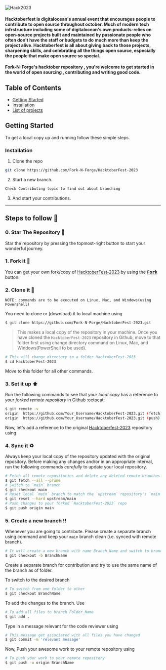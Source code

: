 ![Hack2023](https://github.com/Fork-N-Forge/HacktoberFest-2023/assets/92796050/f96a74f7-f772-4844-97e0-59cf22e18899)


<h4>Hacktoberfest is digitalocean's annual event that encourages people to contribute to open source throughout october. Much of modern tech infrstructure including some of digitalocean's own products-relies on open-source projects built and maintained by passionate people who often don't have the staff or budgets to do much more than keep the project alive. Hacktoberfest is all about giving back to those projects, sharpening skills, and celebrating all the things open source, especially the people that make open source so special.<h4>

<!-- TABLE OF CONTENTS -->

Fork-N-Forge's hacktober repository , you're welcome to get started in the world of open sourcing , contributing and writing good code.
## Table of Contents

* [Getting Started](#getting-started)
* [Installation](#installation)
* [List of projects](#table)


<!-- GETTING STARTED -->
## Getting Started

To get a local copy up and running follow these simple steps.


### Installation

1. Clone the repo
```sh
git clone https://github.com/Fork-N-Forge/HacktoberFest-2023
```
2. Start a new branch.
```sh
Check Contributing topic to find out about branching
```

3. And start your contributions.

----------

## Steps to follow :scroll:

### 0. Star The Repository :star2:

Star the repository by pressing the topmost-right button to start your wonderful journey.

### 1. Fork it :fork_and_knife:

You can get your own fork/copy of [HacktoberFest-2023](https://github.com/Fork-N-Forge/HacktoberFest-2023) by using the <a href="https://github.com/Fork-N-Forge/HacktoberFest-2023/fork"><kbd><b>Fork</b></kbd></a> button.


### 2. Clone it :busts_in_silhouette:

`NOTE: commands are to be executed on Linux, Mac, and Windows(using Powershell)`

You need to clone or (download) it to local machine using

```sh
$ git clone https://github.com/Fork-N-Forge/HacktoberFest-2023.git
```

> This makes a local copy of the repository in your machine.
Once you have cloned the `HacktoberFest-2023` repository in Github, move to that folder first using change directory command on Linux, Mac, and Windows(PowerShell to be used).

```sh
# This will change directory to a folder HacktoberFest-2023
$ cd HacktoberFest-2023
```

Move to this folder for all other commands.

### 3. Set it up :arrow_up:

Run the following commands to see that *your local copy* has a reference to *your forked remote repository* in Github :octocat:

```sh
$ git remote -v
origin  https://github.com/Your_Username/HacktoberFest-2023.git (fetch)
origin  https://github.com/Your_Username/HacktoberFest-2023.git (push)
```

Now, let's add a reference to the original [Hacktoberfest-2023](https://github.com/Fork-N-Forge/HacktoberFest-2023) repository using


### 4. Sync it :recycle:

Always keep your local copy of the repository updated with the original repository.
Before making any changes and/or in an appropriate interval, run the following commands *carefully* to update your local repository.

```sh
# Fetch all remote repositories and delete any deleted remote branches
$ git fetch --all --prune
# Switch to `main` branch
$ git checkout main
# Reset local `main` branch to match the `upstream` repository's `main` branch
$ git reset --hard upstream/main
# Push changes to your forked `HacktoberFest-2023` repo
$ git push origin main
```


### 5. Create a new branch :bangbang:

Whenever you are going to contribute. Please create a separate branch using command and keep your `main` branch clean (i.e. synced with remote branch).

```sh
# It will create a new branch with name Branch_Name and switch to branch Folder_Name
$ git checkout -b BranchName
```

Create a separate branch for contribution and try to use the same name of the branch as of folder.

To switch to the desired branch

```sh
# To switch from one folder to other
$ git checkout BranchName
```

To add the changes to the branch. Use

```sh
# To add all files to branch Folder_Name
$ git add .
```

Type in a message relevant for the code reviewer using

```sh
# This message get associated with all files you have changed
$ git commit -m 'relevant message'
```

Now, Push your awesome work to your remote repository using

```sh
# To push your work to your remote repository
$ git push -u origin BranchName
```
